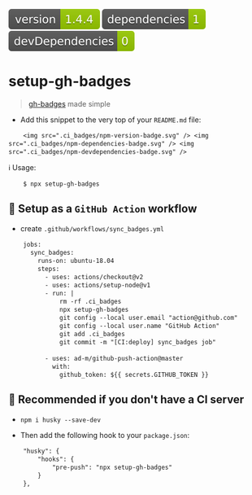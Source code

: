 <img src=".ci_badges/npm-version-badge.svg" /> <img src=".ci_badges/npm-dependencies-badge.svg" /> <img src=".ci_badges/npm-devdependencies-badge.svg" />

# setup-gh-badges

> [gh-badges](https://www.npmjs.com/package/gh-badges) made simple 

- Add this snippet to the very top of your `README.md` file:

```
    <img src=".ci_badges/npm-version-badge.svg" /> <img src=".ci_badges/npm-dependencies-badge.svg" /> <img src=".ci_badges/npm-devdependencies-badge.svg" />
```

ℹ️   Usage:

        $ npx setup-gh-badges


## 📌 Setup as a `GitHub Action` workflow

- create `.github/workflows/sync_badges.yml`

```
    jobs:
      sync_badges:
        runs-on: ubuntu-18.04
        steps:
          - uses: actions/checkout@v2
          - uses: actions/setup-node@v1
          - run: |
              rm -rf .ci_badges
              npx setup-gh-badges
              git config --local user.email "action@github.com"
              git config --local user.name "GitHub Action"
              git add .ci_badges
              git commit -m "[CI:deploy] sync_badges job"

          - uses: ad-m/github-push-action@master
            with:
              github_token: ${{ secrets.GITHUB_TOKEN }}
```


## 📌 Recommended if you don't have a CI server

- `npm i husky --save-dev`

- Then add the following hook to your `package.json`:
```
    "husky": {
        "hooks": {
            "pre-push": "npx setup-gh-badges"
        }
    },
```
